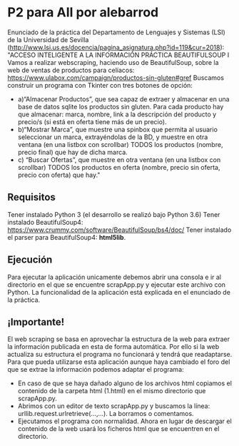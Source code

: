 # P2 para AII por alebarrod

Enunciado de la práctica del Departamento de Lenguajes y Sistemas (LSI) de la Universidad de Sevilla (http://www.lsi.us.es/docencia/pagina_asignatura.php?id=119&cur=2018): "ACCESO INTELIGENTE A LA INFORMACIÓN PRÁCTICA  BEAUTIFULSOUP I Vamos  a  realizar    webscraping,    haciendo    uso    de   BeautifulSoup,    sobre  la  web  de ventas de productos para celíacos:  https://www.ulabox.com/campaign/productos-sin-gluten#gref 
Buscamos construir un programa con Tkinter con tres  botones de opción: 
 - a)“Almacenar Productos”, que sea capaz de extraer y almacenar en una base de datos sqlite  los  productos  sin  gluten.  Para  cada  producto  hay  que  almacenar:  marca, nombre, link a la descripción del producto y precio/s (si está en oferta tiene más de un precio). 
 - b)“Mostrar  Marca”, que  muestre  una  spinbox  que  permita  al  usuario seleccionar  un marca,  extrayéndolas de la BD,  y  muestre  en  otra  ventana  (en  una  listbox  con    scrollbar)    TODOS  los  productos  (nombre,  precio  final)    que  hay  de  dicha marca. 
 - c) “Buscar  Ofertas”,  que  muestre  en  otra  ventana  (en  una  listbox  con  scrollbar)  TODOS  los  productos  en  oferta  (nombre,  precio  sin  oferta,  precio  con  oferta)  que hay."

## Requisitos

Tener instalado Python 3 (el desarrollo se realizó bajo Python 3.6)
Tener instalado BeautifulSoup4: https://www.crummy.com/software/BeautifulSoup/bs4/doc/
Tener instalado el parser para BeautifulSoup4: **html5lib**.

## Ejecución

Para ejecutar la aplicación unicamente debemos abrir una consola e ir al directorio en el que se encuentre scrapApp.py y ejecutar este archivo con Python. La funcionalidad de la aplicación está explicada en el enunciado de la práctica.

## ¡Importante!

El web scraping se basa en aprovechar la estructura de la web para extraer la información publicada en esta de forma automática. Por ello si la web actualiza su estructura el programa no funcionará y tendrá que readaptarse. Para que pueda utilizarse esta aplicación aunque haya cambiado el foro del que se extrae la información podemos adaptar el programa:

- En caso de que se haya dañado alguno de los archivos html copiamos el contenido de la carpeta html (1.html) en el mismo directorio que scrapApp.py.
- Abrimos con un editor de texto scrapApp.py y buscamos la línea: urllib.request.urlretrieve(...,...). La borramos o comentamos.
- Ejecutamos el programa con normalidad. Ahora en lugar de descargar el contenido de la web usará los ficheros html que se encuentren en el directorio.